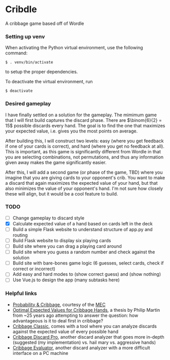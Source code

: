# Cribdle

A cribbage game based off of Wordle

### Setting up venv

When activating the Python virtual environment, use the following command:
```
$ . venv/bin/activate
```
to setup the proper dependencies.

To deactivate the virtual environment, run
```
$ deactivate
```

### Desired gameplay

I have finally settled on a solution for the gameplay. The mimimum game that I
will first build captures the discard phase. There are $\binom{6}{2} = 15$
possible discards every hand. The goal is to find the one that maximizes your
expected value, i.e. gives you the most points on average.

After building this, I will construct two levels: easy (where you get feedback
if one of your cards is correct), and hard (where you get no feedback at all).
This is important, as this game is significantly different from Wordle in that
you are selecting combinations, not permutations, and thus any information given
away makes the game significantly easier.

After this, I will add a second game (or phase of the game, TBD) where you
imagine that you are giving cards to your opponent's crib. You want to make a
discard that again maximizes the expected value of your hand, but that also
minimizes the value of your opponent's hand. I'm not sure how closely these
will align, but it would be a cool feature to build.

### TODO

- [ ] Change gameplay to discard style
- [x] Calculate expected value of a hand based on cards left in the deck
- [ ] Build a simple Flask website to understand structure of app.py and routing
- [ ] Build Flask website to display six playing cards
- [ ] Build site where you can drag a playing card around
- [ ] Build site where you guess a random number and check against the solution
- [ ] Build site with bare-bones game logic (6 guesses, select cards, check if
correct or incorrect)
- [ ] Add easy and hard modes to (show correct guess) and (show nothing)
- [ ] Use Vue.js to design the app (many subtasks here)

### Helpful links

- [Probability & Cribbage](https://pi.math.cornell.edu/~mec/2006-2007/Probability/Cribbage.htm),
courtesy of the [MEC](https://pi.math.cornell.edu/~mec/)
- [Optimal Expected Values for Cribbage Hands](https://www.hmc.edu/wp-content/uploads/sites/49/2018/09/pmartin-2000-thesis.pdf),
a thesis by Philip Martin from ~25 years ago attempting to answer the question:
how advantageous is it to deal first in cribbage?
- [Cribbage Classic](https://cribbageclassic.com/), comes with a tool where you
can analyze discards against the expected value of every possible hand
- [Cribbage Discard Pro](https://cliambrown.com/cribbage/), another discard
analyzer that goes more in-depth (suggested (my implementation) vs. hail mary
vs. aggressive hands)
- [Cribbage Evaluator](https://cribassistant.github.io/sixcard_optimizer.html),
another discard analyzer with a more difficult interface on a PC machine
